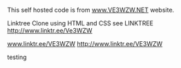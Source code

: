 
This self hosted code is from www.VE3WZW.NET website.


Linktree Clone using HTML and CSS
see LINKTREE
http://www.linktr.ee/Ve3WZW

www.linktr.ee/VE3WZW
http://www.linktr.ee/VE3WZW

testing
